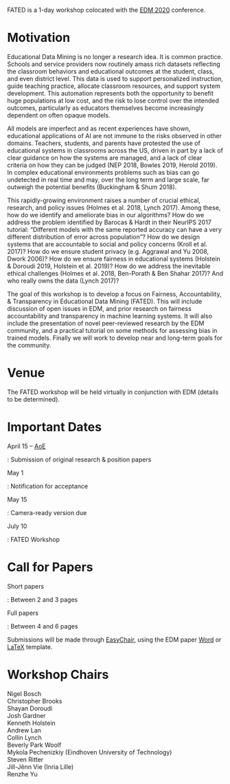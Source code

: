 FATED is a 1-day workshop colocated with the [EDM 2020](http://educationaldatamining.org/edm2020/) conference.

# Motivation

Educational Data Mining is no longer a research idea.  It is common practice.  Schools and service providers now routinely amass rich datasets reflecting the classroom behaviors and educational outcomes at the student, class, and even district level.  This data is used to support personalized instruction, guide teaching practice, allocate classroom resources, and support system development.  This automation represents both the opportunity to benefit huge populations at low cost, and the risk to lose control over the intended outcomes, particularly as educators themselves become increasingly dependent on often opaque models. 

All models are imperfect and as recent experiences have shown, educational applications of AI are not immune to the risks observed in other domains.  Teachers, students, and parents have protested the use of educational systems in classrooms across the US, driven in part by a lack of clear guidance on how the systems are managed, and a lack of clear criteria on how they can be judged (NEP 2018, Bowles 2019, Herold 2019).  In complex educational environments problems such as bias can go undetected in real time and may, over the long term and large scale, far outweigh the potential benefits (Buckingham & Shum 2018).
 
This rapidly-growing environment raises a number of crucial ethical, research, and policy issues (Holmes et al. 2018, Lynch 2017).  Among these, how do we identify and ameliorate bias in our algorithms?  How do we address the problem identified by Barocas & Hardt in their NeurIPS 2017 tutorial: “Different models with the same reported accuracy can have a very different distribution of error across population”? How do we design systems that are accountable to social and policy concerns (Kroll et al. 2017)?  How do we ensure student privacy (e.g. Aggrawal and Yu 2008, Dwork 2006)?  How do we ensure fairness in educational systems (Holstein & Doroudi 2019, Holstein et al. 2019)?  How do we address the inevitable ethical challenges (Holmes et al. 2018, Ben-Porath & Ben Shahar 2017)? And who really owns the data (Lynch 2017)?

The goal of this workshop is to develop a focus on Fairness, Accountability, & Transparency in Educational Data Mining (FATED).  This will include discussion of open issues in EDM, and prior research on fairness accountability and transparency in machine learning systems.  It will also include the presentation of novel peer-reviewed research by the EDM community, and a practical tutorial on some methods for assessing bias in trained models.  Finally we will work to develop near and long-term goals for the community.

# Venue

The FATED workshop will be held virtually in conjunction with EDM (details to be determined).

# Important Dates

April 15 – [AoE](https://www.timeanddate.com/time/zones/aoe)

:   Submission of original research & position papers

May 1

:   Notification for acceptance

May 15

:   Camera-ready version due

July 10

:   FATED Workshop

# Call for Papers

Short papers

:    Between 2 and 3 pages

Full papers

:    Between 4 and 6 pages

Submissions will be made through [EasyChair](https://easychair.org/conferences/?conf=fated2020), using the EDM paper [Word](http://educationaldatamining.org/edm2020/wp-content/uploads/sites/4/2019/09/edm_word_template2020.doc) or [LaTeX](http://educationaldatamining.org/edm2020/wp-content/uploads/sites/4/2019/09/edm_submission2020.zip) template.

# Workshop Chairs

Nigel Bosch  
Christopher Brooks  
Shayan Doroudi  
Josh Gardner  
Kenneth Holstein  
Andrew Lan  
Collin Lynch  
Beverly Park Woolf  
Mykola Pechenizkiy (Eindhoven University of Technology)  
Steven Ritter  
Jill-Jênn Vie (Inria Lille)  
Renzhe Yu
